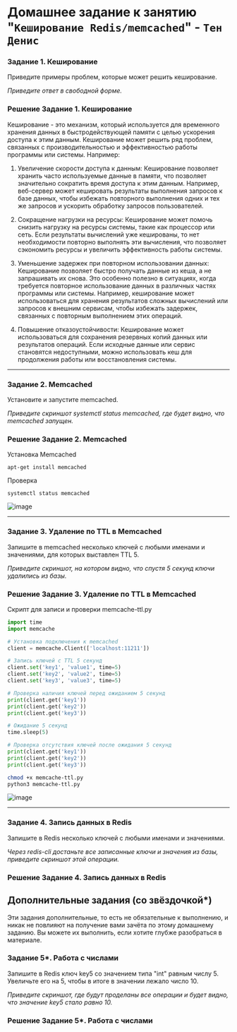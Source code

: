 # Домашнее задание к занятию "`Кеширование Redis/memcached`" - `Тен Денис`


### Задание 1. Кеширование 

Приведите примеры проблем, которые может решить кеширование. 

*Приведите ответ в свободной форме.*

### Решение Задание 1. Кеширование 

Кеширование - это механизм, который используется для временного хранения данных в быстродействующей памяти с целью ускорения доступа к этим данным. Кеширование может решить ряд проблем, связанных с производительностью и эффективностью работы программы или системы. Например:

1. Увеличение скорости доступа к данным: Кеширование позволяет хранить часто используемые данные в памяти, что позволяет значительно сократить время доступа к этим данным. Например, веб-сервер может кешировать результаты выполнения запросов к базе данных, чтобы избежать повторного выполнения одних и тех же запросов и ускорить обработку запросов пользователей.

2. Сокращение нагрузки на ресурсы: Кеширование может помочь снизить нагрузку на ресурсы системы, такие как процессор или сеть. Если результаты вычислений уже кешированы, то нет необходимости повторно выполнять эти вычисления, что позволяет сэкономить ресурсы и увеличить эффективность работы системы.

3. Уменьшение задержек при повторном использовании данных: Кеширование позволяет быстро получать данные из кеша, а не запрашивать их снова. Это особенно полезно в ситуациях, когда требуется повторное использование данных в различных частях программы или системы. Например, кеширование может использоваться для хранения результатов сложных вычислений или запросов к внешним сервисам, чтобы избежать задержек, связанных с повторным выполнением этих операций.

4. Повышение отказоустойчивости: Кеширование может использоваться для сохранения резервных копий данных или результатов операций. Если исходные данные или сервис становятся недоступными, можно использовать кеш для продолжения работы или восстановления системы.

---

### Задание 2. Memcached

Установите и запустите memcached.

*Приведите скриншот systemctl status memcached, где будет видно, что memcached запущен.*

### Решение Задание 2. Memcached
Установка Memcached

```
apt-get install memcached
```
Проверка
```
systemctl status memcached
```


![image](https://github.com/killakazzak/11-02-sdb-hw/assets/32342205/221b3f19-c268-42d8-bd14-a11436a6a6d7)



---

### Задание 3. Удаление по TTL в Memcached

Запишите в memcached несколько ключей с любыми именами и значениями, для которых выставлен TTL 5. 

*Приведите скриншот, на котором видно, что спустя 5 секунд ключи удалились из базы.*

### Решение Задание 3. Удаление по TTL в Memcached

Скрипт для записи и проверки memcache-ttl.py

```python
import time
import memcache

# Установка подключения к memcached
client = memcache.Client(['localhost:11211'])

# Запись ключей с TTL 5 секунд
client.set('key1', 'value1', time=5)
client.set('key2', 'value2', time=5)
client.set('key3', 'value3', time=5)

# Проверка наличия ключей перед ожиданием 5 секунд
print(client.get('key1'))
print(client.get('key2'))
print(client.get('key3'))

# Ожидание 5 секунд
time.sleep(5)

# Проверка отсутствия ключей после ожидания 5 секунд
print(client.get('key1'))
print(client.get('key2'))
print(client.get('key3'))
```

```bash
chmod +x memcache-ttl.py
python3 memcache-ttl.py
```
![image](https://github.com/killakazzak/11-02-sdb-hw/assets/32342205/87119a68-6d12-482c-aa9e-cab98a677cba)



---

### Задание 4. Запись данных в Redis

Запишите в Redis несколько ключей с любыми именами и значениями. 

*Через redis-cli достаньте все записанные ключи и значения из базы, приведите скриншот этой операции.*

### Решение Задание 4. Запись данных в Redis


## Дополнительные задания (со звёздочкой*)
Эти задания дополнительные, то есть не обязательные к выполнению, и никак не повлияют на получение вами зачёта по этому домашнему заданию. Вы можете их выполнить, если хотите глубже разобраться в материале.

### Задание 5*. Работа с числами 

Запишите в Redis ключ key5 со значением типа "int" равным числу 5. Увеличьте его на 5, чтобы в итоге в значении лежало число 10.  

*Приведите скриншот, где будут проделаны все операции и будет видно, что значение key5 стало равно 10.*

### Решение Задание 5*. Работа с числами 


